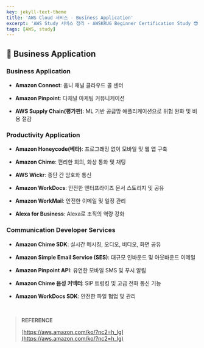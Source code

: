 ```yaml
---
key: jekyll-text-theme
title: 'AWS Cloud 서비스 - Business Application'
excerpt: 'AWS Study 서비스 정리 - AWSKRUG Beginner Certification Study 😎'
tags: [AWS, study] 
---
```


## :mag_right: Business Application

### Business Application

* **Amazon Connect**:  옴니 채널 클라우드 콜 센터

* **Amazon Pinpoint**: 다채널 마케팅 커뮤니케이션

* **AWS Supply Chain(평가판)**: ML 기반 공급망 애플리케이션으로 위험 완화 및 비용 절감

### Productivity Application

* **Amazon Honeycode(베타)**: 프로그래밍 없이 모바일 및 웹 앱 구축

* **Amazon Chime**: 편리한 회의, 화상 통화 및 채팅

* **AWS Wickr**: 종단 간 암호화 통신

* **Amazon WorkDocs**: 안전한 엔터프라이즈 문서 스토리지 및 공유

* **Amazon WorkMai**l: 안전한 이메일 및 일정 관리

* **Alexa for Business**: Alexa로 조직의 역량 강화

### Communication Developer Services

* **Amazon Chime SDK**: 실시간 메시징, 오디오, 비디오, 화면 공유

* **Amazon Simple Email Service (SES)**: 대규모 인바운드 및 아웃바운드 이메일

* **Amazon Pinpoint API**: 유연한 모바일 SMS 및 푸시 알림

* **Amazon Chime 음성 커넥터**: SIP 트렁킹 및 고급 전화 통신 기능

* **Amazon WorkDocs SDK**: 안전한 파일 협업 및 관리





<br/>

> **REFERENCE**
>
> [https://aws.amazon.com/ko/?nc2=h_lg](https://aws.amazon.com/ko/?nc2=h_lg)